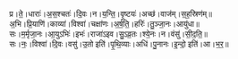 

  
प्र।ते॒।धाराः॑।अ॒स॒श्चतः॑।दि॒वः।न।य॒न्ति॒।वृ॒ष्टयः॑।अच्छ॑।वाज॑म्।स॒ह॒स्रिण॑म्॥  
अ॒भि।प्रि॒याणि॑।काव्या॑।विश्वा॑।चक्षा॑णः।अ॒र्ष॒ति॒।हरिः॑।तु॒ञ्जा॒नः।आयु॑धा॥  
सः।म॒र्मृजा॒नः।आ॒युऽभिः॑।इभः॑।राजा॑ऽइव।सु॒ऽव्र॒तः।श्ये॒नः।न।वंसु॑।सी॒द॒ति॒॥  
सः।नः॒।विश्वा॑।दि॒वः।वसु॑।उ॒तो इति॑।पृ॒थि॒व्याः।अधि॑।पु॒नानः।इ॒न्दो॒ इति॑।आ।भ॒र॒॥  
